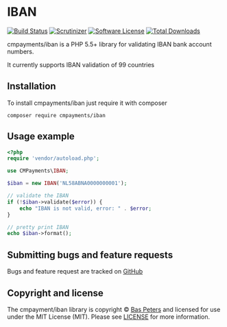 # IBAN

[![Build Status][badge-build]][build]
[![Scrutinizer][badge-quality]][quality]
[![Software License][badge-license]][license]
[![Total Downloads][badge-downloads]][downloads]

cmpayments/iban is a PHP 5.5+ library for validating IBAN bank account numbers.

It currently supports IBAN validation of 99 countries

## Installation

To install cmpayments/iban just require it with composer
```
composer require cmpayments/iban
```

## Usage example

```php
<?php
require 'vendor/autoload.php';

use CMPayments\IBAN;

$iban = new IBAN('NL58ABNA0000000001');

// validate the IBAN
if (!$iban->validate($error)) {
    echo "IBAN is not valid, error: " . $error;
}

// pretty print IBAN
echo $iban->format();
```

## Submitting bugs and feature requests

Bugs and feature request are tracked on [GitHub](https://github.com/cmpayments/iban/issues)

## Copyright and license

The cmpayment/iban library is copyright © [Bas Peters](https://github.com/baspeters/) and licensed for use under the MIT License (MIT). Please see [LICENSE][] for more information.

[badge-build]: https://img.shields.io/travis/cmpayments/iban.svg?style=flat-square
[badge-quality]: https://img.shields.io/scrutinizer/g/cmpayments/iban.svg?style=flat-square
[badge-license]: https://img.shields.io/badge/license-MIT-brightgreen.svg?style=flat-square
[badge-downloads]: https://img.shields.io/packagist/dt/cmpayments/iban.svg?style=flat-square

[license]: https://github.com/cmpayments/iban/blob/master/LICENSE
[build]: https://travis-ci.org/cmpayments/iban
[quality]: https://scrutinizer-ci.com/g/cmpayments/iban/
[coverage]: https://coveralls.io/r/cmpayments/iban?branch=master
[downloads]: https://packagist.org/packages/cmpayments/iban